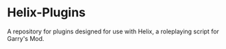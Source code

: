 # Helix-Plugins
A repository for plugins designed for use with Helix, a roleplaying script for Garry's Mod.
